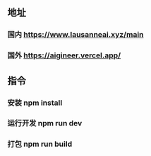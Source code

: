 ## 地址

### 国内  https://www.lausanneai.xyz/main
### 国外  https://aigineer.vercel.app/

## 指令
### 安装 npm install

### 运行开发 npm run dev
 
### 打包 npm run build
